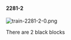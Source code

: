 #### 2281-2
![train-2281-2-0.png](https://github.com/lil-lab/nlvr/raw/master/nlvr/train/images/77/train-2281-2-0.png "train-2281-2-0.png")

There are 2 black blocks
